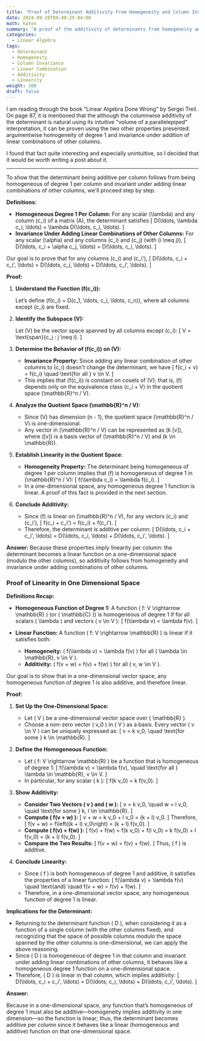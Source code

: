```yaml
---
title: 'Proof of Determinant Additivity From Homogeneity and Column Invariance'
date: 2024-09-28T09:40:25-04:00
math: katex
summary: "A proof of the additivity of determinants from homogeneity and invariance under linear combinations of other columns."
categories:
  - Linear Algebra
tags:
  - Determinant
  - Homogeneity
  - Column Invariance
  - Linear Combination
  - Additivity
  - Linearity
weight: 100
draft: false
---
```


I am reading through the book "Linear Algebra Done Wrong" by Sergei Treil. On page 87, it is mentioned that the although the columnwise additivity of the determinant is natural using its intuitive "volume of a parallelepiped" interpretation, it can be proven using the two other properties presented: argumentwise homogeneity of degree 1 and invariance under addition of linear combinations of other columns.

I found that fact quite interesting and especially unintuitive, so I decided that it would be worth writing a post about it.

---

To show that the determinant being additive per column follows from being homogeneous of degree 1 per column and invariant under adding linear combinations of other columns, we'll proceed step by step.

**Definitions:**

- **Homogeneous Degree 1 Per Column:** For any scalar \(\lambda\) and any column \(c_i\) of a matrix \(A\), the determinant satisfies
  \[
  D(\ldots, \lambda c_i, \ldots) = \lambda D(\ldots, c_i, \ldots).
  \]
- **Invariance Under Adding Linear Combinations of Other Columns:** For any scalar \(\alpha\) and any columns \(c_i\) and \(c_j\) (with \(i \neq j\)),
  \[
  D(\ldots, c_i + \alpha c_j, \ldots) = D(\ldots, c_i, \ldots).
  \]
  
Our goal is to prove that for any columns \(c_i\) and \(c_i'\),
\[
D(\ldots, c_i + c_i', \ldots) = D(\ldots, c_i, \ldots) + D(\ldots, c_i', \ldots).
\]

**Proof:**

1. **Understand the Function \(f(c_i)\):**

   Let’s define \(f(c_i) = D(c_1, \ldots, c_i, \ldots, c_n)\), where all columns except \(c_i\) are fixed.

2. **Identify the Subspace \(V\):**

   Let \(V\) be the vector space spanned by all columns except \(c_i\):
   \[
   V = \text{span}\{c_j : j \neq i\}.
   \]

3. **Determine the Behavior of \(f(c_i)\) on \(V\):**

   - **Invariance Property:** Since adding any linear combination of other columns to \(c_i\) doesn't change the determinant, we have
     \[
     f(c_i + v) = f(c_i) \quad \text{for all } v \in V.
     \]
   - This implies that \(f(c_i)\) is constant on cosets of \(V\); that is, \(f\) depends only on the equivalence class \(c_i + V\) in the quotient space \(\mathbb{R}^n / V\).

4. **Analyze the Quotient Space \(\mathbb{R}^n / V\):**

   - Since \(V\) has dimension \(n - 1\), the quotient space \(\mathbb{R}^n / V\) is one-dimensional.
   - Any vector in \(\mathbb{R}^n / V\) can be represented as \(k [v]\), where \([v]\) is a basis vector of \(\mathbb{R}^n / V\) and \(k \in \mathbb{R}\).

5. **Establish Linearity in the Quotient Space:**

   - **Homogeneity Property:** The determinant being homogeneous of degree 1 per column implies that \(f\) is homogeneous of degree 1 in \(\mathbb{R}^n / V\):
     \[
     f(\lambda c_i) = \lambda f(c_i).
     \]
   - In a one-dimensional space, any homogeneous degree 1 function is linear. A proof of this fact is provided in the next section.

6. **Conclude Additivity:**

   - Since \(f\) is linear on \(\mathbb{R}^n / V\), for any vectors \(c_i\) and \(c_i'\),
     \[
     f(c_i + c_i') = f(c_i) + f(c_i').
     \]
   - Therefore, the determinant is additive per column:
     \[
     D(\ldots, c_i + c_i', \ldots) = D(\ldots, c_i, \ldots) + D(\ldots, c_i', \ldots).
     \]

**Answer:** Because these properties imply linearity per column: the determinant becomes a linear function on a one-dimensional space (modulo the other columns), so additivity follows from homogeneity and invariance under adding combinations of other columns.

### Proof of Linearity in One Dimensional Space

**Definitions Recap:**

- **Homogeneous Function of Degree 1:** A function \( f: V \rightarrow \mathbb{R} \) (or \( \mathbb{C} \)) is homogeneous of degree 1 if for all scalars \( \lambda \) and vectors \( v \in V \):
  \[
  f(\lambda v) = \lambda f(v).
  \]
  
- **Linear Function:** A function \( f: V \rightarrow \mathbb{R} \) is linear if it satisfies both:
  - **Homogeneity:** \( f(\lambda v) = \lambda f(v) \) for all \( \lambda \in \mathbb{R}, v \in V \).
  - **Additivity:** \( f(v + w) = f(v) + f(w) \) for all \( v, w \in V \).

Our goal is to show that in a one-dimensional vector space, any homogeneous function of degree 1 is also additive, and therefore linear.

**Proof:**

1. **Set Up the One-Dimensional Space:**

   - Let \( V \) be a one-dimensional vector space over \( \mathbb{R} \).
   - Choose a non-zero vector \( v_0 \) in \( V \) as a basis. Every vector \( v \in V \) can be uniquely expressed as:
     \[
     v = k v_0, \quad \text{for some } k \in \mathbb{R}.
     \]

2. **Define the Homogeneous Function:**

   - Let \( f: V \rightarrow \mathbb{R} \) be a function that is homogeneous of degree 1:
     \[
     f(\lambda v) = \lambda f(v), \quad \text{for all } \lambda \in \mathbb{R}, v \in V.
     \]
   - In particular, for any scalar \( k \):
     \[
     f(k v_0) = k f(v_0).
     \]

3. **Show Additivity:**

   - **Consider Two Vectors \( v \) and \( w \):**
     \[
     v = k v_0, \quad w = l v_0, \quad \text{for some } k, l \in \mathbb{R}.
     \]
   - **Compute \( f(v + w) \):**
     \[
     v + w = k v_0 + l v_0 = (k + l) v_0.
     \]
     Therefore,
     \[
     f(v + w) = f\left((k + l) v_0\right) = (k + l) f(v_0).
     \]
   - **Compute \( f(v) + f(w) \):**
     \[
     f(v) + f(w) = f(k v_0) + f(l v_0) = k f(v_0) + l f(v_0) = (k + l) f(v_0).
     \]
   - **Compare the Two Results:**
     \[
     f(v + w) = f(v) + f(w).
     \]
     Thus, \( f \) is additive.

4. **Conclude Linearity:**

   - Since \( f \) is both homogeneous of degree 1 and additive, it satisfies the properties of a linear function:
     \[
     f(\lambda v) = \lambda f(v) \quad \text{and} \quad f(v + w) = f(v) + f(w).
     \]
   - Therefore, in a one-dimensional vector space, any homogeneous function of degree 1 is linear.

**Implications for the Determinant:**

- Returning to the determinant function \( D \), when considering it as a function of a single column (with the other columns fixed), and recognizing that the space of possible columns modulo the space spanned by the other columns is one-dimensional, we can apply the above reasoning.
- Since \( D \) is homogeneous of degree 1 in that column and invariant under adding linear combinations of other columns, it behaves like a homogeneous degree 1 function on a one-dimensional space.
- Therefore, \( D \) is linear in that column, which implies additivity:
  \[
  D(\ldots, c_i + c_i', \ldots) = D(\ldots, c_i, \ldots) + D(\ldots, c_i', \ldots).
  \]

**Answer:**

Because in a one-dimensional space, any function that’s homogeneous of degree 1 must also be additive—homogeneity implies additivity in one dimension—so the function is linear; thus, the determinant becomes additive per column since it behaves like a linear (homogeneous and additive) function on that one-dimensional space.